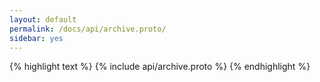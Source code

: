 ```yaml
---
layout: default
permalink: /docs/api/archive.proto/
sidebar: yes
---
```


{% highlight text %}
{% include api/archive.proto %}
{% endhighlight %}
